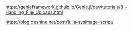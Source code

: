 https://genieframework.github.io/Genie.jl/dev/tutorials/8--Handling_File_Uploads.html

https://blog.ceshine.net/post/julia-sysimage-script/
